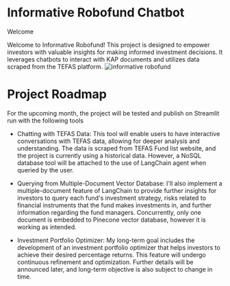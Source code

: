 # Informative Robofund Chatbot

Welcome 

Welcome to Informative Robofund! This project is designed to empower investors with valuable insights for making informed investment decisions. It leverages chatbots to interact with KAP documents and utilizes data scraped from the TEFAS platform.
![informative robofund](https://github.com/dfavenfre/Informative-Robofund/assets/118773869/f820eca0-c606-4a11-92a4-1c0fdbfa089f)

# Project Roadmap 
For the upcoming month, the project will be tested and publish on Streamlit run with the following tools
* Chatting with TEFAS Data: This tool will enable users to have interactive conversations with TEFAS data, allowing for deeper analysis and understanding. The data is scraped from TEFAS Fund list website, and the project is currently using a historical data. However, a NoSQL database tool will be attached to the use of LangChain agent when queried by the user. 

* Querying from Multiple-Document Vector Database: I'll also implement a multiple-document feature of LangChain to provide further insights for investors to query each fund's investment strategy, risks related to financial instruments that the fund makes investments in, and further information regarding the fund managers. Concurrently, only one document is embedded to Pinecone vector database, however it is working as intended. 

* Investment Portfolio Optimizer: My long-term goal includes the development of an investment portfolio optimizer that helps investors to achieve their desired percentage returns. This feature will undergo continuous refinement and optimization. Further details will be announced later, and long-term objective is also subject to change in time. 


 

